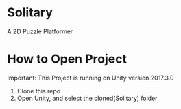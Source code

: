 # Solitary
A 2D Puzzle Platformer 

# How to Open Project
Important: This Project is running on Unity version 2017.3.0
 1. Clone this repo
 2. Open Unity, and select the cloned(Solitary) folder
